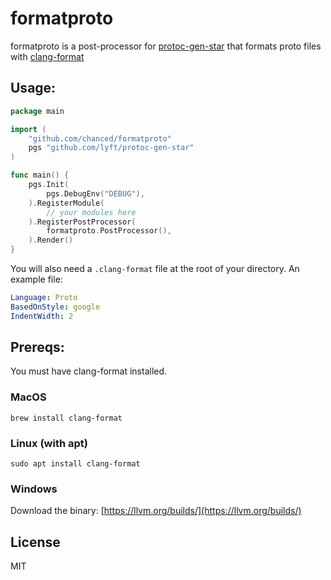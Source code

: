 # formatproto

formatproto is a post-processor for [protoc-gen-star](https://github.com/lyft/protoc-gen-star) that formats proto files with [clang-format](https://clang.llvm.org/docs/ClangFormatStyleOptions.html)

## Usage:

```go
package main

import (
    "github.com/chanced/formatproto"
    pgs "github.com/lyft/protoc-gen-star"
)

func main() {
    pgs.Init(
        pgs.DebugEnv("DEBUG"),
    ).RegisterModule(
        // your modules here
    ).RegisterPostProcessor(
        formatproto.PostProcessor(),
    ).Render()
}
```

You will also need a `.clang-format` file at the root of your directory. An example file:

```yaml
Language: Proto
BasedOnStyle: google
IndentWidth: 2
```

## Prereqs:

You must have clang-format installed.

### MacOS

`brew install clang-format`

### Linux (with apt)

`sudo apt install clang-format`

### Windows

Download the binary: [https://llvm.org/builds/](https://llvm.org/builds/)

## License

MIT
